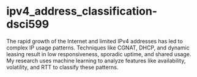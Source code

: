 # ipv4_address_classification-dsci599
The rapid growth of the Internet and limited IPv4 addresses has led to complex IP usage patterns. Techniques like CGNAT, DHCP, and dynamic leasing result in low responsiveness, sporadic uptime, and shared usage. My research uses machine learning to analyze features like availability, volatility, and RTT to classify these patterns.
